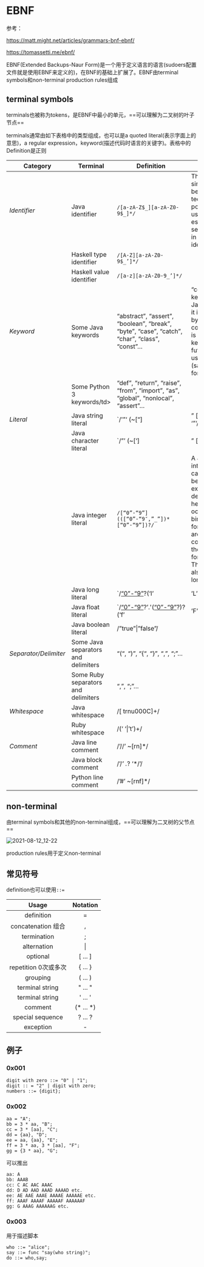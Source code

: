 # EBNF

参考：

https://matt.might.net/articles/grammars-bnf-ebnf/

https://tomassetti.me/ebnf/

EBNF(Extended Backups-Naur Form)是一个用于定义语言的语言(sudoers配置文件就是使用EBNF来定义的)，在BNF的基础上扩展了。EBNF由terminal symbols和non-terminal production rules组成



## terminal symbols

terminals也被称为tokens，是EBNF中最小的单元，==可以理解为二叉树的叶子节点==

terminals通常由如下表格中的类型组成，也可以是a quoted literal(表示字面上的意思)，a regular expression，keyword(描述代码时语言的关键字)。表格中的Definition是正则

| **Category**          | **Terminal**                        | **Definition**                                               | **Note**                                                     |
| --------------------- | ----------------------------------- | ------------------------------------------------------------ | ------------------------------------------------------------ |
| *Identifier*          | Java identifier                     | `/[a-zA-Z$_][a-zA-Z0-9$_]*/`                                 | This is a simplification because it is technically possible to use also UTF escape sequences in Java identifiers |
|                       | Haskell type identifier             | `/[A-Z][a-zA-Z0-9$_’]*/`                                     |                                                              |
|                       | Haskell value identifier            | `/[a-z][a-zA-Z0-9_’]*/`                                      |                                                              |
| *Keyword*             | Some Java keywords                  | “abstract”, “assert”, “boolean”, “break”, “byte”, “case”, “catch”, “char”, “class”, “const”… | “const” is a keyword in Java even if it is not used by any construct. It is a reserved keyword for future usages (same is true for “goto”) |
|                       | Some Python 3 keywords/td>          | “def”, “return”, “raise”, “from”, “import”, “as”, “global”, “nonlocal”, “assert”… |                                                              |
| *Literal*             | Java string literal                 | `/'”‘ (~[“] | ” [btnfr”‘])* ‘”‘/`                            | This is a simplification. We are ignoring the octal and unicode escape sequences |
|                       | Java character literal              | `/”’ (~[‘] |” [btnfr”‘]) ”’`                                 |                                                              |
|                       | Java integer literal                | `/[“0”-“9”](([“0”-“9″,”_”])*[“0”-“9”])?/`                    | A Java integer literal can actually be expressed in decimal, hexadecimal, octal or binary format. We are just considering the decimal format here. This is true also for Java long literals |
|                       | Java long literal                   | `/[“0”-“9”](([“0”-“9″,”_”])*[“0”-“9”])?(‘l’|’L’)`            |                                                              |
|                       | Java float literal                  | `/[“0”-“9”](([“0”-“9″,”_”])*[“0”-“9”])?’.'([“0”-“9”](([“0”-“9″,”_”])*[“0”-“9”])?)?(‘f’|’F’)` | A Java float literal can actually be expressed in decimal or hexadecimal format. We are just considering the decimal format here. We are also ignoring the possibility of specifying the exponent |
|                       | Java boolean literal                | /”true”\|”false”/                                            |                                                              |
| *Separator/Delimiter* | Some Java separators and delimiters | “(“, “)”, “{“, “}”, “,”, “;”…                                |                                                              |
|                       | Some Ruby separators and delimiters | “,”, “;”…                                                    |                                                              |
| *Whitespace*          | Java whitespace                     | /[ trnu000C]+/                                               |                                                              |
|                       | Ruby whitespace                     | /(‘ ‘\|’t’)+/                                                |                                                              |
| *Comment*             | Java line comment                   | /’//’ ~[rn]*/                                                |                                                              |
|                       | Java block comment                  | /’/*’ .*? ‘*/’/                                              |                                                              |
|                       | Python line comment                 | /’#’ ~[rnf]*/                                                |                                                              |

## non-terminal 

由terminal symbols和其他的non-terminal组成，==可以理解为二叉树的父节点==

![2021-08-12_12-22](https://cdn.jsdelivr.net/gh/dhay3/image-repo@master/20210601/2021-08-12_12-22.4oq5txwzat20.png)

production rules用于定义non-terminal

## 常见符号

definition也可以使用`::=`

|        Usage         | Notation  |
| :------------------: | :-------: |
|      definition      |     =     |
|  concatenation 组合  |     ,     |
|     termination      |     ;     |
|     alternation      |    \|     |
|       optional       |  [ ... ]  |
| repetition 0次或多次 |  { ... }  |
|       grouping       |  ( ... )  |
|   terminal string    |  " ... "  |
|   terminal string    |  ' ... '  |
|       comment        | (* ... *) |
|   special sequence   |  ? ... ?  |
|      exception       |     -     |

## 例子

### 0x001

```enbf
digit with zero ::= "0" | "1";
digit :: = "2" | digit with zero;
numbers ::= {digit};
```

### 0x002

```
aa = "A";
bb = 3 * aa, "B";
cc = 3 * [aa], "C";
dd = {aa}, "D";
ee = aa, {aa}, "E";
ff = 3 * aa, 3 * [aa], "F";
gg = {3 * aa}, "G";
```

可以推出

```
aa: A
bb: AAAB
cc: C AC AAC AAAC
dd: D AD AAD AAAD AAAAD etc.
ee: AE AAE AAAE AAAAE AAAAAE etc.
ff: AAAF AAAAF AAAAAF AAAAAAF
gg: G AAAG AAAAAAG etc.
```

### 0x003

用于描述脚本

```
who ::= "alice";
say ::= func "say(who string)";
do ::= who,say;
```

